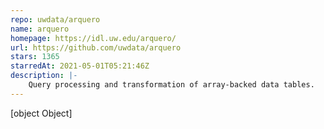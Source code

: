 ```yaml
---
repo: uwdata/arquero
name: arquero
homepage: https://idl.uw.edu/arquero/
url: https://github.com/uwdata/arquero
stars: 1365
starredAt: 2021-05-01T05:21:46Z
description: |-
    Query processing and transformation of array-backed data tables.
---
```


[object Object]
